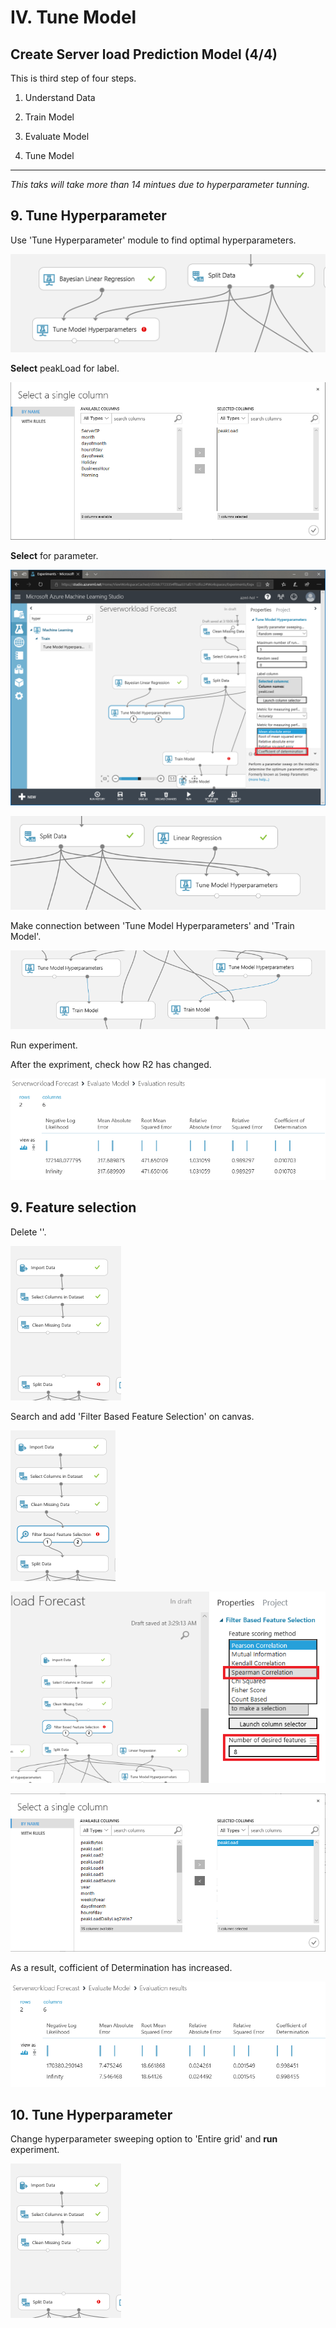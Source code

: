 # IV. Tune Model 

## Create Server load Prediction Model (4/4)

This is third step of four steps.

1. Understand Data

1. Train Model

1. Evaluate Model

1. Tune Model

***

*This taks will take more than 14 mintues due to hyperparameter tunning.*

## 9. Tune Hyperparameter 

Use 'Tune Hyperparameter' module to find optimal hyperparameters.

![import data](../images/49.png)

__Select__ peakLoad for label.

![import data](../images/50.png)

__Select__ for parameter.

![import data](../images/51.png)

![import data](../images/52.png)

Make connection between 'Tune Model Hyperparameters' and 'Train Model'.

![import data](../images/52.02.png)

Run experiment.

After the expriment, check how R2 has changed.

![import data](../images/53.png)

## 9. Feature selection

Delete ''.

![import data](../images/54.png)

Search and add 'Filter Based Feature Selection' on canvas.


![import data](../images/55.png)

![import data](../images/56.png)

![import data](../images/57.png)

As a result, cofficient of Determination has increased.

![import data](../images/58.png)


## 10. Tune Hyperparameter 

Change hyperparameter sweeping option to 'Entire grid' and __run__ experiment.

![import data](../images/54.png)






